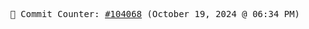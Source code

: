 <p align="center">
    <samp>
        📮 Commit Counter: <a href="https://github.com/Javascript-void0/Javascript-void0/commits/main">#104068</a> (October 19, 2024 @ 06:34 PM)
    </samp>
</p>